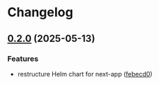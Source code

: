 # Changelog

## [0.2.0](https://github.com/GVengelen/ready-changeset-argo/compare/base-helm-0.1.2...base-helm-0.2.0) (2025-05-13)


### Features

* restructure Helm chart for next-app ([febecd0](https://github.com/GVengelen/ready-changeset-argo/commit/febecd0511673ed392cc59e6fdd041961a085b3c))
